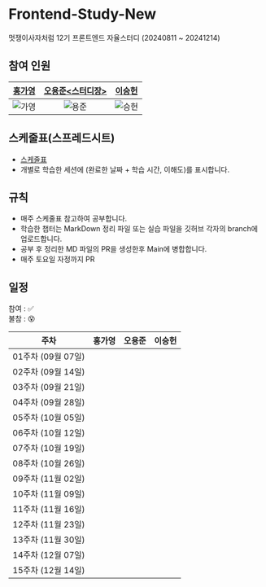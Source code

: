 # Frontend-Study-New
멋쟁이사자처럼 12기 프론트엔드 자율스터디 (20240811 ~ 20241214)
                
## 참여 인원 
| [홍가영](https://github.com/kaouo) | [오용준<스터디장>](https://github.com/55yong) | [이승헌](https://github.com/12seungheon) |
|:-:|:-:|:-:|
| ![가영](https://avatars.githubusercontent.com/u/144293040?v=4) | ![용준](https://avatars.githubusercontent.com/u/132319467?v=4) | ![승헌](https://avatars.githubusercontent.com/u/164005659?v=4) |

## 스케줄표(스프레드시트)
- [스케줄표](https://docs.google.com/spreadsheets/d/1XuaLa4wmp7Enq5g93WkmWvLEb5FaILLZ05e7wOrMrSs/edit#gid=0)
- 개별로 학습한 세션에 (완료한 날짜 + 학습 시간, 이해도)를 표시합니다.

## 규칙
- 매주 스케줄표 참고하여 공부합니다.
- 학습한 챕터는 MarkDown 정리 파일 또는 실습 파일을 깃허브 각자의 branch에 업로드합니다.
- 공부 후 정리한 MD 파일의 PR을 생성한후 Main에 병합합니다.
- 매주 토요일 자정까지 PR

## 일정

참여 : ✅  
불참 : 😵  

| 주차           | 홍가영 | 오용준 | 이승헌 |
|------------------|-|-|-|
| 01주차 (09월 07일) |||
| 02주차 (09월 14일) |||
| 03주차 (09월 21일) |||
| 04주차 (09월 28일) |||
| 05주차 (10월 05일) |||
| 06주차 (10월 12일) |||
| 07주차 (10월 19일) |||
| 08주차 (10월 26일) |||
| 09주차 (11월 02일) |||
| 10주차 (11월 09일) |||
| 11주차 (11월 16일) |||
| 12주차 (11월 23일) |||
| 13주차 (11월 30일) |||
| 14주차 (12월 07일) |||
| 15주차 (12월 14일) |||
